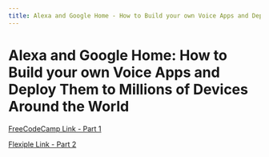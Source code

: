 ```yaml
---
title: Alexa and Google Home - How to Build your own Voice Apps and Deploy Them to Millions of Devices Around the World 
---
```


# Alexa and Google Home: How to Build your own Voice Apps and Deploy Them to Millions of Devices Around the World

[FreeCodeCamp Link - Part 1](https://www.freecodecamp.org/news/creating-deploying-voice-apps-for-alexa-google/)

[Flexiple Link - Part 2](https://blog.flexiple.com/building-a-web-and-voice-app-ecosystem-amazon-alexa-google-home-react-node/)